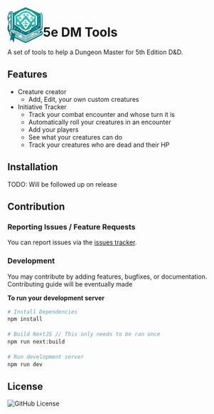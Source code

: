 <img align="left" width="80" height="80" src="src-tauri/icons/icon.png" alt="5e DM Tools Icon">

# 5e DM Tools

A set of tools to help a Dungeon Master for 5th Edition D&D.

## Features

- Creature creator
  - Add, Edit, your own custom creatures
- Initiative Tracker
  - Track your combat encounter and whose turn it is
  - Automatically roll your creatures in an encounter
  - Add your players
  - See what your creatures can do
  - Track your creatures who are dead and their HP

## Installation

TODO: Will be followed up on release

## Contribution

### Reporting Issues / Feature Requests

You can report issues via the [issues tracker](https://github.com/TJCowx/5e-dm-tools/issues).

### Development

You may contribute by adding features, bugfixes, or documentation. Contributing guide will be eventually made

**To run your development server**

```bash
# Install Dependencies
npm install

# Build NextJS // This only needs to be ran once
npm run next:build

# Run development server
npm run dev
```

## License

![GitHub License](https://img.shields.io/github/license/TJCowx/5e-dm-tools)
